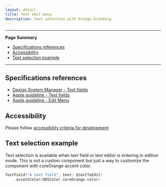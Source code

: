 ```yaml
---
layout: detail
title: Text edit menu
description: Text selection with Orange branding
---
```


---

**Page Summary**

* [Specifications references](#specifications-references)
* [Accessibility](#accessibility)
* [Text selection example](#text-selection-example)

---

## Specifications references

- [Design System Manager - Text fields](https://system.design.orange.com/0c1af118d/p/47d389-text-fields/b/461794)
- [Apple guideline - Text fields](https://developer.apple.com/design/human-interface-guidelines/components/selection-and-input/text-fields)
- [Apple guideline - Edit Menu](https://developer.apple.com/design/human-interface-guidelines/components/menus-and-actions/edit-menus)

## Accessibility

Please follow [accessibility criteria for development](https://a11y-guidelines.orange.com/en/mobile/ios/)

## Text selection example

Text selection is available when text field or text editor is entering in edition mode. This is not a custom component but just a way to customize the component with coreOrange accent color.

```swift
TextField("A text field", text: $textToEdit)
    .accentColor(ODSColor.coreOrange.color)
```
